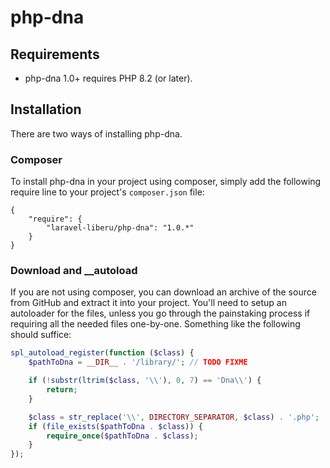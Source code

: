# php-dna

## Requirements

* php-dna 1.0+ requires PHP 8.2 (or later).

## Installation

There are two ways of installing php-dna.

### Composer

To install php-dna in your project using composer, simply add the following require line to your project's `composer.json` file:

    {
        "require": {
            "laravel-liberu/php-dna": "1.0.*"
        }
    }

### Download and __autoload

If you are not using composer, you can download an archive of the source from GitHub and extract it into your project. You'll need to setup an autoloader for the files, unless you go through the painstaking process if requiring all the needed files one-by-one. Something like the following should suffice:

```php
spl_autoload_register(function ($class) {
    $pathToDna = __DIR__ . '/library/'; // TODO FIXME

    if (!substr(ltrim($class, '\\'), 0, 7) == 'Dna\\') {
        return;
    }

    $class = str_replace('\\', DIRECTORY_SEPARATOR, $class) . '.php';
    if (file_exists($pathToDna . $class)) {
        require_once($pathToDna . $class);
    }
});
```
